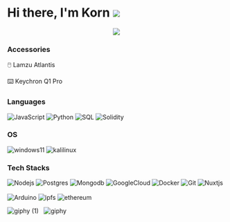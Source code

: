 Hi there, I'm Korn ![](https://user-images.githubusercontent.com/18350557/176309783-0785949b-9127-417c-8b55-ab5a4333674e.gif) 
===============================================================================================================================================

<p align="center">
  <a href="https://github.com/DenverCoder1/readme-typing-svg"><img src="https://readme-typing-svg.herokuapp.com?font=Time+New+Roman&color=%068FFF&size=25&center=true&vCenter=true&width=600&height=100&lines=Platform+Developer;"></a>
</p>

### Accessories

<p>🖱️ Lamzu Atlantis </p> 
<p>⌨️ Keychron Q1 Pro </p>  

### Languages

![JavaScript](https://img.shields.io/badge/-JavaScript-000?&logo=JavaScript)
![Python](https://img.shields.io/badge/-Python-000?&logo=Python)
![SQL](https://img.shields.io/badge/-SQL-000?&logo=postgresql)
![Solidity](https://img.shields.io/badge/-Solidity-000?&logo=solidity)

### OS

![windows11](https://img.shields.io/badge/-Windows-000?&logo=windows11)
![kalilinux](https://img.shields.io/badge/-Kalilinux-000?&logo=kalilinux)

### Tech Stacks

![Nodejs](https://img.shields.io/badge/-Nodejs-000?&logo=node.js)
![Postgres](https://img.shields.io/badge/-Postgresql-000?&logo=postgresql)
![Mongodb](https://img.shields.io/badge/-Mongodb-000?&logo=mongodb)
![GoogleCloud](https://img.shields.io/badge/-GCP-000?&logo=googlecloud)
![Docker](https://img.shields.io/badge/-Docker-000?&logo=Docker)
![Git](https://img.shields.io/badge/-Git-000?&logo=git)
![Nuxtjs](https://img.shields.io/badge/-Nuxtjs-000?&logo=Nuxt.js)
<br>
<br>
![Arduino](https://img.shields.io/badge/-Arduino-000?&logo=arduino)
![ipfs](https://img.shields.io/badge/-Ipfs-000?&logo=ipfs)
![ethereum](https://img.shields.io/badge/-Ethereum-000?&logo=ethereum)



![giphy (1)](https://github.com/iamkorun/iamkorun/assets/103961592/d0da98a7-1abe-49e6-97a8-3fa5305c168e) &nbsp; ![giphy](https://github.com/iamkorun/iamkorun/assets/103961592/a98c539d-6f2f-4fc1-a9ce-a78638ee2886)


